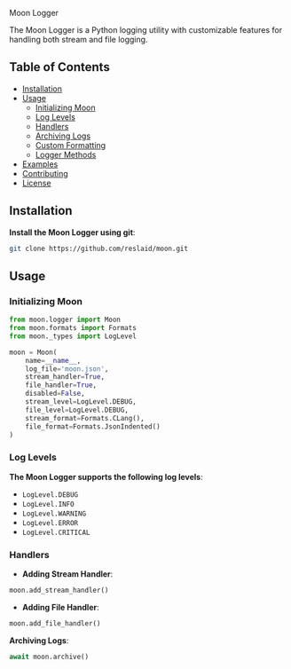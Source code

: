 Moon Logger

The Moon Logger is a Python logging utility with customizable features for handling both stream and file logging.

## Table of Contents

- [Installation](#installation)
- [Usage](#usage)
  - [Initializing Moon](#initializing-moon)
  - [Log Levels](#log-levels)
  - [Handlers](#handlers)
  - [Archiving Logs](#archiving-logs)
  - [Custom Formatting](#custom-formatting)
  - [Logger Methods](#logger-methods)
- [Examples](#examples)
- [Contributing](#contributing)
- [License](#license)

## Installation

**Install the Moon Logger using git**:

```bash
git clone https://github.com/reslaid/moon.git
```

## Usage

### Initializing Moon

```python
from moon.logger import Moon
from moon.formats import Formats
from moon._types import LogLevel

moon = Moon(
    name=__name__,
    log_file='moon.json',
    stream_handler=True,
    file_handler=True,
    disabled=False,
    stream_level=LogLevel.DEBUG,
    file_level=LogLevel.DEBUG,
    stream_format=Formats.CLang(),
    file_format=Formats.JsonIndented()
)
```

### Log Levels

**The Moon Logger supports the following log levels**:

- `LogLevel.DEBUG`
- `LogLevel.INFO`
- `LogLevel.WARNING`
- `LogLevel.ERROR`
- `LogLevel.CRITICAL`

### Handlers

-  **Adding Stream Handler**:
  
  ```python
  moon.add_stream_handler()
  ```
  
-  **Adding File Handler**:
  
  ```python
  moon.add_file_handler()
  ```

**Archiving Logs**:

```python
await moon.archive()
```
